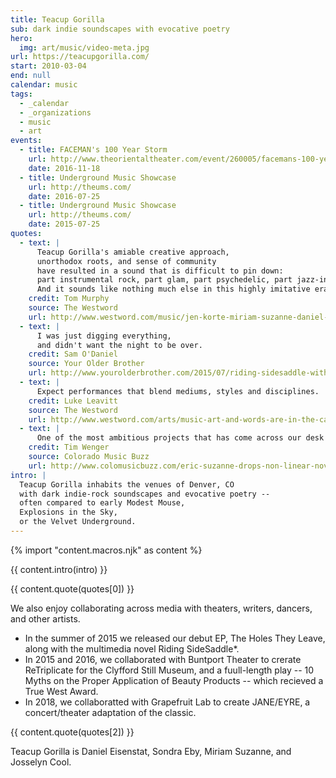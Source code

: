 ```yaml
---
title: Teacup Gorilla
sub: dark indie soundscapes with evocative poetry
hero:
  img: art/music/video-meta.jpg
url: https://teacupgorilla.com/
start: 2010-03-04
end: null
calendar: music
tags:
  - _calendar
  - _organizations
  - music
  - art
events:
  - title: FACEMAN's 100 Year Storm
    url: http://www.theorientaltheater.com/event/260005/facemans-100-year-storm-
    date: 2016-11-18
  - title: Underground Music Showcase
    url: http://theums.com/
    date: 2016-07-25
  - title: Underground Music Showcase
    url: http://theums.com/
    date: 2015-07-25
quotes:
  - text: |
      Teacup Gorilla's amiable creative approach,
      unorthodox roots, and sense of community
      have resulted in a sound that is difficult to pin down:
      part instrumental rock, part glam, part psychedelic, part jazz-inflected.
      And it sounds like nothing much else in this highly imitative era.
    credit: Tom Murphy
    source: The Westword
    url: http://www.westword.com/music/jen-korte-miriam-suzanne-daniel-eisenstat-sondra-eby-of-teacup-gorilla-release-music-video-9001887
  - text: |
      I was just digging everything,
      and didn't want the night to be over.
    credit: Sam O'Daniel
    source: Your Older Brother
    url: http://www.yourolderbrother.com/2015/07/riding-sidesaddle-with-teacup-gorilla.html
  - text: |
      Expect performances that blend mediums, styles and disciplines.
    credit: Luke Leavitt
    source: The Westword
    url: http://www.westword.com/arts/music-art-and-words-are-in-the-cards-at-the-riding-sidesaddle-book-launch-6626798
  - text: |
      One of the most ambitious projects that has come across our desk recently.
    credit: Tim Wenger
    source: Colorado Music Buzz
    url: http://www.colomusicbuzz.com/eric-suzanne-drops-non-linear-novel-in-conjunction-with-teacup-gorilla/
intro: |
  Teacup Gorilla inhabits the venues of Denver, CO
  with dark indie-rock soundscapes and evocative poetry --
  often compared to early Modest Mouse,
  Explosions in the Sky,
  or the Velvet Underground.
---
```

{% import "content.macros.njk" as content %}

{{ content.intro(intro) }}

{{ content.quote(quotes[0]) }}

We also enjoy collaborating across media
with theaters, writers, dancers, and other artists.

- In the summer of 2015 we released our debut EP,
  The Holes They Leave,
  along with the multimedia novel
  Riding SideSaddle*.
- In 2015 and 2016, we collaborated with Buntport Theater to crerate
  ReTriplicate for the Clyfford Still Museum,
  and a fuull-length play --
  10 Myths on the Proper Application of Beauty Products --
  which recieved a True West Award.
- In 2018, we collaboratted with Grapefruit Lab
  to create JANE/EYRE,
  a concert/theater adaptation of the classic.

{{ content.quote(quotes[2]) }}

Teacup Gorilla is Daniel Eisenstat,
Sondra Eby,
Miriam Suzanne,
and Josselyn Cool.
